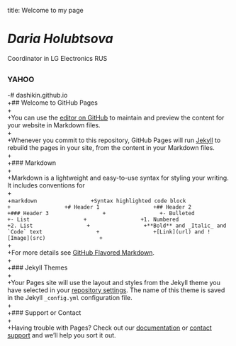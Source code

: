 title: Welcome to my page 

# *Daria Holubtsova*
Coordinator in LG Electronics RUS
##  
### __YAHOO__ 
-# dashikin.github.io                              
+## Welcome to GitHub Pages                
+                
+You can use the [editor on GitHub](https://github.com/Dashikin/dashikin.github.io/edit/master/README.md) to maintain and preview the content for your website in Markdown files.                
+                
+Whenever you commit to this repository, GitHub Pages will run [Jekyll](https://jekyllrb.com/) to rebuild the pages in your site, from the content in your Markdown files.                
+                
+### Markdown                
+                
+Markdown is a lightweight and easy-to-use syntax for styling your writing. It includes conventions for                
+                
+```markdown                
+Syntax highlighted code block                
+                
+# Header 1                
+## Header 2                
+### Header 3                
+                
+- Bulleted                
+- List                
+                
+1. Numbered                
+2. List                
+                
+**Bold** and _Italic_ and `Code` text                
+                
+[Link](url) and ![Image](src)                
+```                
+                
+For more details see [GitHub Flavored Markdown](https://guides.github.com/features/mastering-markdown/).                
+                
+### Jekyll Themes               
+                
+Your Pages site will use the layout and styles from the Jekyll theme you have selected in your [repository settings](https://github.com/Dashikin/dashikin.github.io/settings). The name of this theme is saved in the Jekyll `_config.yml` configuration file.                
+                
+### Support or Contact                
+                
+Having trouble with Pages? Check out our [documentation](https://help.github.com/categories/github-pages-basics/) or [contact support](https://github.com/contact) and we’ll help you sort it out. 
